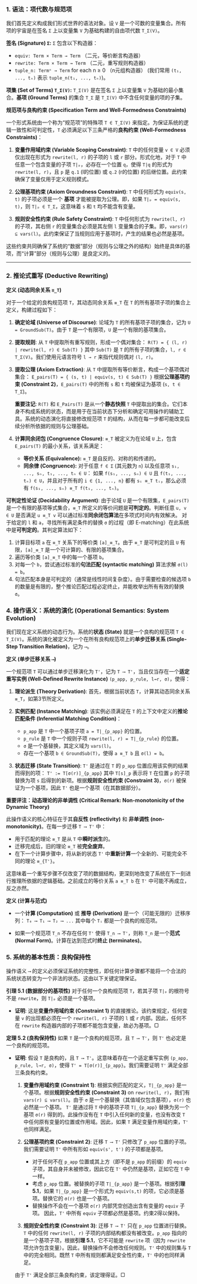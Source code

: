### **1. 语法：项代数与规范项**

我们首先定义构成我们形式世界的语法对象。设 `V` 是一个可数的变量集合。所有项的宇宙是在签名 `Σ` 上以变量集 `V` 为基础构建的自由项代数 `T_Σ(V)`。

**签名 (Signature) `Σ`:**
`Σ` 包含以下构造器：
*   `equiv: Term × Term → Term` （二元，等价断言构造器）
*   `rewrite: Term × Term → Term` （二元，重写规则构造器）
*   `tuple_n: Termⁿ → Term` for each n ≥ 0 （n元组构造器）
    (我们常用 `(t₁, ..., tₙ)` 表示 `tuple_n(t₁, ..., tₙ)`)。

**项集 (Set of Terms) `T_Σ(V)`:**
`T_Σ(V)` 是在签名 `Σ` 上以变量集 `V` 为基础的最小集合。**基项 (Ground Terms)** 的集合 `T_Σ` 是 `T_Σ(V)` 中不含任何变量的项的子集。

**规范项与良构约束 (Specification Term and Well-Formedness Constraints)**

一个形式系统由一个称为“规范项”的特殊项 `T ∈ T_Σ(V)` 来指定。为保证系统的逻辑一致性和可判定性，`T` 必须满足以下三条严格的**良构约束 (Well-Formedness Constraints)**：

1.  **变量作用域约束 (Variable Scoping Constraint)**:
    `T` 中的任何变量 `v ∈ V` 必须仅出现在形式为 `rewrite(l, r)` 的子项的 `l` 或 `r` 部分。形式化地，对于 `T` 中任意一个包含变量的子项 `T|ₚ`，必存在一个位置 `q`，使得 `T|q` 的形式为 `rewrite(l, r)`，且 `p` 是 `q.1` (l的位置) 或 `q.2` (r的位置) 的后继位置。此约束确保了变量仅用于定义规则模式。

2.  **公理基项约束 (Axiom Groundness Constraint)**:
    `T` 中任何形式为 `equiv(s, t)` 的子项必须是一个 **基项** 才能被提取为公理。即，如果 `T|ₚ = equiv(s, t)`，则 `T|ₚ ∈ T_Σ`，这意味着 `s` 和 `t` 均不能含有变量。

3.  **规则安全性约束 (Rule Safety Constraint)**:
    `T` 中任何形式为 `rewrite(l, r)` 的子项，其右侧 `r` 的变量集合必须是其左侧 `l` 变量集合的子集。即，`vars(r) ⊆ vars(l)`。此约束保证了当规则应用于基项时，产生的结果也必然是基项。

这些约束共同确保了系统的“数据”部分（规则与公理之外的结构）始终是具体的基项，而“计算”部分（规则与公理）是良定义的。

***

### **2. 推论式重写 (Deductive Rewriting)**

**定义 (动态同余关系 `≡_T`)**

对于一个给定的良构规范项 `T`，其动态同余关系 `≡_T` 在 `T` 的所有基项子项的集合上定义，构建过程如下：

1.  **确定论域 (Universe of Discourse)**:
    论域为 `T` 的所有基项子项的集合，记为 `U = GroundSub(T)`。由于 `T` 是一个有限项，`U` 是一个有限的基项集合。

2.  **提取规则**:
	从 `T` 中提取所有重写规则，形成一个偶对集合：
    `R(T) = { (l, r) | rewrite(l, r) ∈ Sub(T) }`
    其中 `Sub(T)` 是 `T` 的所有子项的集合，`l, r ∈ T_Σ(V)`。我们使用元语言符号 `l → r` 来指代规则偶对 `(l, r)`。

3.  **提取公理 (Axiom Extraction)**:
    从 `T` 中提取所有等价断言，构成一个基项偶对集合：
    `E_pairs(T) = { (s, t) | equiv(s, t) ∈ Sub(T) }`
    根据**公理基项约束 (Constraint 2)**，`E_pairs(T)` 中的所有 `s` 和 `t` 均被保证为基项 (`s, t ∈ T_Σ`)。

	**重要注记**: `R(T)` 和 `E_Pairs(T)` 是从一个**静态快照** `T` 中提取出的集合。它们本身不构成系统的状态，而是用于在当前状态下分析和确定可用操作的辅助工具。系统的动态演化将直接修改规范项 `T` 的结构，从而在每一步都可能改变后续分析所依据的规则与公理基础。

4.  **计算同余闭包 (Congruence Closure)**:
    `≡_T` 被定义为在论域 `U` 上，包含 `E_pairs(T)` 的最小关系，该关系满足：
    *   **等价关系 (Equivalence):** `≡_T` 是自反的、对称的和传递的。
    *   **同余律 (Congruence):** 对于任意 `f ∈ Σ` (其元数为 `n`) 以及任意项 `s₁, ..., sₙ, t₁, ..., tₙ ∈ U`：
        如果 `f(s₁, ..., sₙ) ∈ U` 且 `f(t₁, ..., tₙ) ∈ U`，并且对于所有的 `i ∈ {1, ..., n}` 都有 `sᵢ ≡_T tᵢ`，那么必须有 `f(s₁, ..., sₙ) ≡_T f(t₁, ..., tₙ)`。

**可判定性论证 (Decidability Argument)**:
由于论域 `U` 是一个有限集，`E_pairs(T)` 是一个有限的基项等式集合，`≡_T` 所定义的等价问题是**可判定的**。判断任意 `u, v ∈ U` 是否满足 `u ≡_T v` 可以通过标准**同余闭包算法**在多项式时间内有效解决。
对于给定的 `l` 和 `a`，寻找所有满足条件的替换 `σ` 的过程（即 E-matching）在此系统中是**可判定的**。其判定算法如下：
1.  计算目标项 `a` 在 `≡_T` 关系下的等价类 `[a]_≡_T`。由于 `≡_T` 是可判定的且 `U` 有限，`[a]_≡_T` 是一个可计算的、有限的基项集合。
2.  遍历等价类 `[a]_≡_T` 中的每一个基项 `b`。
3.  对每一个 `b`，尝试通过标准的**句法匹配 (syntactic matching)** 算法求解 `σ(l) = b`。
4.  句法匹配本身是可判定的（通常是线性时间复杂度）。由于需要检查的候选项 `b` 的数量是有限的，整个推论匹配过程必定终止，并能枚举出所有有效的替换 `σ`。

### **4. 操作语义：系统的演化 (Operational Semantics: System Evolution)**

我们现在定义系统的动态行为。系统的**状态 (State)** 就是一个良构的规范项 `T ∈ T_Σ(V)`。系统的演化被定义为一个在所有良构规范项上的**单步迁移关系 (Single-Step Transition Relation)**，记为 `⟶`。

**定义 (单步迁移关系 `⟶`)**

一个规范项 `T` 可以通过单步迁移演化为 `T'`，记为 `T ⟶ T'`，当且仅当存在一个**适定重写实例 (Well-Defined Rewrite Instance)** `(p_app, p_rule, l→r, σ)`，使得：

1.  **理论派生 (Theory Derivation)**:
    首先，根据当前状态 `T`，计算其动态同余关系 `≡_T`，如第3节所定义。

2.  **实例匹配 (Instance Matching)**:
    该实例必须满足在 `T` 的上下文中定义的**推论匹配条件 (Inferential Matching Condition)**：
    *   `p_app` 是 `T` 中一个基项子项 `a = T|_{p_app}` 的位置。
    *   `p_rule` 是 `T` 中一个规则子项 `rewrite(l, r) = T|_{p_rule}` 的位置。
    *   `σ` 是一个基替换，其定义域为 `vars(l)`。
    *   存在一个基项 `b ∈ GroundSub(T)`，使得 `a ≡_T b` 且 `σ(l) = b`。

3.  **状态迁移 (State Transition)**:
    `T'` 是通过在 `T` 的 `p_app` 位置应用该实例的结果而得到的项：
    `T' := T[σ(r)]_{p_app}`
    其中 `T[s]_p` 表示将 `T` 在位置 `p` 的子项替换为项 `s` 后得到的新项。根据**规则安全性约束 (Constraint 3)**，`σ(r)` 被保证为一个基项，因此 `T'` 也是一个基项（在其数据部分）。

**重要评注：动态理论的非单调性 (Critical Remark: Non-monotonicity of the Dynamic Theory)**

此操作语义的核心特征在于其**自反性 (reflectivity)** 和 **非单调性 (non-monotonicity)**。在每一步迁移 `T ⟶ T'` 中：

*   用于匹配的理论 `≡_T` 是从 `T` 中**瞬时派生**的。
*   迁移完成后，旧的理论 `≡_T` 被**完全废弃**。
*   在下一个计算步骤中，将从新的状态 `T'` 中**重新计算**一个全新的、可能完全不同的理论 `≡_{T'}`。

这意味着一个重写步骤不仅改变了项的数据结构，更深刻地改变了系统在下一刻进行推理所依据的逻辑基础。之前成立的等价关系 `a ≡_T b` 在 `T'` 中可能不再成立，反之亦然。

**定义 (计算与范式)**

*   一个**计算 (Computation)** 或 **推导 (Derivation)** 是一个（可能无限的）迁移序列：
    `T₀ ⟶ T₁ ⟶ T₂ ⟶ ...`
    其中每个 `Tᵢ` 都是一个良构的规范项。

*   如果一个规范项 `T_n` 不存在任何 `T'` 使得 `T_n ⟶ T'`，则称 `T_n` 是一个**范式 (Normal Form)**。计算在达到范式时**终止 (terminates)**。
  

### **5. 系统的基本性质：良构保持性**

操作语义 `⟶` 的定义必须保证系统的完整性，即任何计算步骤都不能将一个合法的系统状态转变为一个非法的状态。这由以下关键定理保证。

**引理 5.1 (数据部分的基项性)**
对于任何一个良构规范项 `T`，若其子项 `T|ₚ` 的根符号不是 `rewrite`，则 `T|ₚ` 必须是一个基项。
*   **证明**: 这是**变量作用域约束 (Constraint 1)** 的直接推论。该约束规定，任何变量 `v` 的出现都必须在一个 `rewrite(l, r)` 子项的 `l` 或 `r` 内部。因此，任何不在 `rewrite` 构造器内部的子项都不能包含变量，故必为基项。▢

**定理 5.2 (良构保持性)**
如果 `T` 是一个良构的规范项，且 `T ⟶ T'`，则 `T'` 也必定是一个良构的规范项。

*   **证明**:
    假设 `T` 是良构的，且 `T ⟶ T'`。这意味着存在一个适定重写实例 `(p_app, p_rule, l→r, σ)`，使得 `T' = T[σ(r)]_{p_app}`。我们需要证明 `T'` 满足全部三条良构约束。

    1.  **变量作用域约束 (Constraint 1)**:
        根据实例匹配的定义，`T|_{p_app}` 是一个基项。根据**规则安全性约束 (Constraint 3)** on `rewrite(l, r)`，我们有 `vars(r) ⊆ vars(l)`。由于 `σ` 是一个基替换（其值域仅包含基项），`σ(r)` 也必然是一个基项。
        `T'` 是通过将 `T` 中的基项子项 `T|_{p_app}` 替换为另一个基项 `σ(r)` 得到的。此操作没有在 `T` 中引入任何新的变量，也没有改变 `T` 中任何原有变量的位置或作用域。因此，如果 `T` 满足变量作用域约束，`T'` 也同样满足。

    2.  **公理基项约束 (Constraint 2)**:
        迁移 `T ⟶ T'` 只修改了 `p_app` 位置的子项。我们需要证明 `T'` 中所有形如 `equiv(s', t')` 的子项都是基项。
        *   对于任何不在 `p_app` 位置或其上方（即不是 `p_app` 的前缀）的 `equiv` 子项，其自身并未被修改，因此它在 `T'` 中仍然是基项，正如它在 `T` 中一样。
        *   考虑 `p_app` 位置。被替换的子项 `T|_{p_app}` 是一个基项。根据**引理 5.1**，如果 `T|_{p_app}` 是一个形式为 `equiv(s,t)` 的项，它必须是基项。替换它的 `σ(r)` 也是一个基项。
        *   替换操作不会在一个基项 `σ(r)` 内部凭空创造出含有变量的 `equiv` 子项。
        因此，`T'` 中所有 `equiv` 子项都必然是基项。约束2得以保持。

    3.  **规则安全性约束 (Constraint 3)**:
        迁移 `T ⟶ T'` 只在 `p_app` 位置进行替换。`T` 中的任何 `rewrite(l, r)` 子项的内部结构都没有被改变。`p_app` 指向的是一个基项子项，根据**引理 5.1**，它不可能是 `rewrite` 项（因为 `rewrite` 项允许包含变量）。因此，替换操作不会修改任何规则。`T'` 中的规则集与 `T` 中的完全相同。既然 `T` 中所有规则都满足安全性约束，`T'` 中的也同样满足。

    由于 `T'` 满足全部三条良构约束，该定理得证。▢